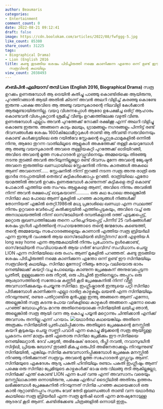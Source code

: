 ```yaml
---
author: Beaumaris
categories:
- Entertainment
comment_count: 0
date: 2022-08-21 09:12:41
draft: false
image: https://cdn.boolokam.com/articles/2022/08/fwfggg-5.jpg
like_count: 85380
share_count: 31225
tags:
- Biographical Drama)
- Lion (English 2016
title: കണ്ടു തുടങ്ങിയ ശേഷം പിടിച്ചിരുത്തി നമ്മെ കാണിക്കുന്ന എന്തോ ഒന്ന് ഉണ്ട് ഈ സിനിമയിലും
  സരൂവിന്റെ കഥയിലും
view_count: 2038493
---
```


**✍️ബിപിൻ ഏലിയാസ് തമ്പി** **Lion (English 2016, Biographical Drama)** സരൂ ഉറക്കം ഉണരുമ്പോൾ ആ ട്രെയിൻ കുതിച്ചു പാഞ്ഞു കൊണ്ടിരിക്കെ ആയിരുന്നു, പുറത്തിറങ്ങാൻ ആയി അതിൽ കിടന്ന് അവൻ അലറി വിളിച്ച് കരഞ്ഞു കൊണ്ടേ ഇരുന്നു പക്ഷെ അവിടെ ആ അഞ്ചു വയസുകാരന്റെ നിലവിളി കേൾക്കാൻ ആരുമുണ്ടായിരുന്നില്ല. വയറു വിശന്നപ്പോൾ ആരോ ഉപേക്ഷിച്ച ഒരിറ്റ് ആഹാരം കൊണ്ടവൻ വിശപ്പകറ്റാൻ ശ്രമിച്ച് വീണ്ടും ഉറക്കത്തിലേക്കു വഴുതി വീണു. ഉണരുമ്പോൾ എല്ലാം അവൻ പുറത്തേക്ക് നോക്കി രക്ഷിക്കൂ എന്ന് അലറി വിളിച്ചു കൊണ്ടേ ഇരുന്നു. അങ്ങനെ കാടും മലയും, ഗ്രാമങ്ങളും നഗരങ്ങളും പിന്നിട്ട് രണ്ട് ദിവസങ്ങൾക്കു ശേഷം 1600കിലോമീറ്ററുകൾ താണ്ടി ആ തീവണ്ടി സരുവിനെയും കൊണ്ട് കൾക്കട്ടയിലെ ഒരു റയിൽവേ സ്റ്റേഷന്റെ പ്ലെറ്റുഫോമുകളിൽ ഒന്നിൽ നിന്നു, ആരോ തുറന്ന വാതിലിലൂടെ ആളുകൾ അകത്തേക്ക് തള്ളി കയറുമ്പോൾ ആ അഞ്ചു വയസുകാരൻ അവരെ തള്ളിയകറ്റി പുറത്തേക്ക് ഓടിയിറങ്ങി, അവിടെ അവന്റെ മൂത്ത സഹോദരൻ ഗുഡ്ഡുവിനെയും അമ്മയെയും തിരഞ്ഞു നടന്നു തുടങ്ങി അവൻ അറിയുന്നില്ലല്ലോ രണ്ട് ദിവസം മുന്നേ അവന്റെ ജ്യേഷ്ടൻ അവനെ ഇരുത്തിയ ഖണ്ഡ്വായിലെ സ്റ്റേഷനിൽ നിന്നും കാതങ്ങൾ അകലെ ആണ് അവനെന്ന്...... സ്റ്റേഷനിൽ നിന്ന് ഇറങ്ങി നടന്ന സരൂ അന്നു രാത്രി ഒരു ഭൂഗർഭ നടപ്പാതയിൽ തെരുവ് കുട്ടികൾക്കൊപ്പം ഉറങ്ങി. രാത്രിയിലെ ഏതോ യാമത്തിൽ അവൻ ഉറക്കം ഉണരുമ്പോൾ കാണുന്നത് കുട്ടികളെ തട്ടി കൊണ്ട് പോകാൻ എത്തിയ ഒരു സംഘം ആളുകളെ ആണ്, അവിടെ നിന്നും അവരിൽ നിന്ന് അവൻ രക്ഷപെട്ട് ഓടുകയാണ്........... ഒരു കഥ പോലെ അല്ലെങ്കിൽ സിനിമാ കഥ പോലെ ആണ് മുകളിൽ പറഞ്ഞ കാര്യങ്ങൾ നിങ്ങൾക്ക് തോന്നിയത് എങ്കിൽ തെറ്റി.1986ൽ മധ്യ പ്രദേശിലെ ഖണ്ഡ്വാ എന്ന സ്ഥലത്ത് നിന്നും ഉറ്റവരെ വേർപെട്ട് കൽക്കട്ടയിൽ എത്തിപ്പെടുകയും, അവിടെ വച്ച് ഒരു അനാഥലയത്തിൽ നിന്ന് ഓസ്‌ട്രേലിയൻ ദമ്പതികളാൽ ദത്ത് എടുക്കപ്പെട്ട്, മറ്റൊരു ഭൂഖണ്ഡത്തിലേക്കു തന്നെ പറിച്ചെറിയപ്പെട്ട് പിന്നീട് 25 വർഷങ്ങൾക്ക് ശേഷം ഗൂഗിൾ എർത്തിന്റെ സഹായത്തോടെ തന്റെ ജന്മദേശം കണ്ടെത്തി, തന്റെ അമ്മയേയും സഹോദരങ്ങളെയും കാണാൻ എത്തിയ സരൂ ബ്രിയർലി എന്ന ഇന്ത്യൻ വംശജൻ ആയ ഓസ്‌ട്രേലിയൻ ബിസ്സിനസ് മാൻ എഴുതിയ A long way home എന്ന ആത്മകഥയിൽ നിന്നും പ്രചോദനം ഉൾക്കൊണ്ട്, ഓസ്‌ട്രേലിയൻ സംവിധായകൻ ആയ ഗർത് ഡേവിസ് സംവിധാനം ചെയ്ത LION എന്ന സിനിമയിലെ ഒരു രംഗം ആണ് മുകളിൽ പറഞ്ഞത്. കണ്ടു തുടങ്ങിയ ശേഷം പിടിച്ചിരുത്തി നമ്മെ കാണിക്കുന്ന എന്തോ ഒന്ന് ഉണ്ട് ഈ സിനിമയിലും സരൂവിന്റെ കഥയിലും. സിനിമാ മുന്നോട്ട് നീങ്ങും തോറും വലിയൊരു ഭാരം നെഞ്ചിലേക്ക് കയറ്റി വച്ച പോലെയും കാണുന്ന പ്രേക്ഷകന് അനുഭവപ്പെടുന്ന പ്രതീതി, ഉള്ളുലക്കുന്ന ഒരു നീറ്റൽ, ഒരു പിടച്ചിൽ ഇതിനെല്ലാം അപ്പുറം ഒരു ആശ്വാസത്തിന്റെ സന്തോഷ കണ്ണീർ കൂടി പ്രേക്ഷകനിൽ നിന്ന് വീഴ്ത്തി അവസാനിക്കുകയും ചെയ്യുന്നു സിനിമാ. ഇംഗ്ലീഷ്കാരൻ ഇന്ത്യയെ പറ്റി സിനിമാ പിടിക്കുമ്പോൾ കാണിക്കുന്ന എല്ലാ ദാരിദ്ര കാഴ്ചകളും ലയൺ എന്ന സിനിമയിലും നിറയുന്നുണ്ട്, രണ്ടര പതിറ്റാണ്ടിനു മുൻപുള്ള ഇന്ത്യ അങ്ങനെ ആണ് എന്നോ, അല്ലെങ്കിൽ സരൂ കടന്നു പോയ വഴികളിലെ കാഴ്ചകൾ അങ്ങനെ എന്നോ ഒക്കെ പറഞ്ഞ് ബോധപൂർവം മറന്നു അതിനെയൊക്കെ സിനിമയിൽ ലയിച്ച ഞാൻ, അല്ലെങ്കിൽ സരൂ ആയി വന്ന ആ കൊച്ചു പയ്യൻ മറ്റൊന്നും ചിന്തിക്കാൻ എനിക്ക് അവസരം തന്നില്ല എന്ന് പറയാം. ![](https://cdn.boolokam.com/articles/2022/08/fwfggg-5.jpg)യഥാർത്ഥ കഥയെങ്കിലും അതിനെ അത്രക്കും സിനിമയിൽ പ്രതിഫലിപ്പിക്കാനും അതിലൂടെ പ്രേക്ഷകന്റെ മനസ്സിൽ കയറി കൂടുകയും ചെയ്ത സണ്ണി പവാർ എന്ന കൊച്ചു മിടുക്കന്റെ സരൂ ആയിട്ടുള്ള പ്രകടനം ഒന്ന് മാത്രം മതി ഏതൊരു സിനിമാ പ്രേമിക്കും ഈ സിനിമയെ നെഞ്ചിലേറ്റാൻ. ദേവ് പട്ടേൽ, അഭിഷേക് ഭരാടെ, ദീപ്തി നവൽ, നവാസുദ്ധീൻ സിദ്ദിഖി, പ്രിയങ്ക ബോസ് തുടങ്ങി മികച്ച ഒരുപിടി അഭിനേതാക്കളും നിറയുന്നുണ്ട് സിനിമയിൽ, എങ്കിലും സിനിമ കണ്ടവസാനിപ്പിക്കുമ്പോൾ പ്രേക്ഷക മനസ്സിൽ നിറഞ്ഞു നിൽക്കുന്നത് സരൂവും അവന്റെ മൂത്ത സഹോദരൻ ഗുഡ്ഡുവും ആണ്. സിനിമയുടെ ഏകദേശം ആദ്യ പകുതി ഹിന്ദിയിലും രണ്ടാം പകുതി ഇംഗ്ലീഷും ആണ് പക്ഷെ ഒരു സിനിമാ പ്രേമിയുടെ കാഴ്ചകൾക്ക് ഭാഷ ഒരു വിലങ്ങു തടി ആകില്ലല്ലോ, സിനിമക്ക് എന്ത് കൊണ്ട് LION എന്ന പേര് വന്നു എന്ന് അവസാനം വരെയും മനസ്സിലാകാത്ത ഒന്നായിരുന്നു, പക്ഷെ ഏൻഡ് ടൈറ്റിലിൽ അതിനും ഉത്തരം ലഭിക്കുമ്പോൾ പ്രേക്ഷകനിൽ നിറയുന്നത് സിനിമ പറഞ്ഞ കഥയെക്കാൾ ഒരു കാൽ നൂറ്റാണ്ടിനപ്പുറം സ്വന്തം വേര് തേടി ഭൂഖണ്ഡങ്ങൾ താണ്ടി വന്ന യഥാർത്ഥ കഥയിലെ സരൂ ബ്രിയർലി എന്ന സരൂ മുൻഷി ഖാൻ എന്ന മനുഷ്യനോടുള്ള ആദരവ് കൂടി ആണ്. കണ്ടിരിക്കേണ്ട ചിത്രങ്ങളിൽ ഒന്നായി ഇതും.